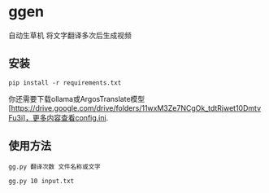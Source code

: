 # ggen
自动生草机
将文字翻译多次后生成视频

## 安装
```
pip install -r requirements.txt
```
你还需要下载ollama或ArgosTranslate模型[https://drive.google.com/drive/folders/11wxM3Ze7NCgOk_tdtRjwet10DmtvFu3i]，更多内容查看config.ini.
## 使用方法
```
gg.py 翻译次数 文件名称或文字
```

```
gg.py 10 input.txt
```
